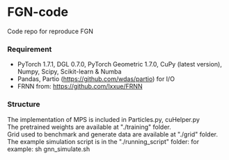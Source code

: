 # FGN-code
Code repo for reproduce FGN

### Requirement
* PyTorch 1.7.1, DGL 0.7.0, PyTorch Geometric 1.7.0, CuPy (latest version), Numpy, Scipy, Scikit-learn & Numba
* Pandas, Partio (https://github.com/wdas/partio) for I/O
* FRNN from: https://github.com/lxxue/FRNN

### Structure
The implementation of MPS is included in Particles.py, cuHelper.py </br>
The pretrained weights are available at "./training" folder. </br>
Grid used to benchmark and generate data are available at "./grid" folder. </br>
The example simulation script is in the "./running_script" folder: for example: sh gnn_simulate.sh
